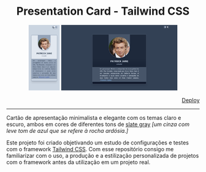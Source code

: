 <h1 align="center">Presentation Card - Tailwind CSS</h1>
<p align="center">
    <img width="16.1%" src="./img/light-mode-mobile.png">
    <img width="60%" src="./img/dark-mode-desktop.png">
    <p align="right"><a href="https://refusado.github.io/tailwind-presentation-card/">Deploy</a></p>
</p>
<hr>
<p>Cartão de apresentação minimalista e elegante com os temas claro e escuro, ambos em cores de diferentes tons de <a href="https://en.wikipedia.org/wiki/Slate_gray">slate gray</a> <i>[um cinza com leve tom de azul que se refere à rocha ardósia.]</i></p>
<p>Este projeto foi criado objetivando um estudo de configurações e testes com o framework <a href="https://tailwindcss.com/">Tailwind CSS</a>. Com esse repositório consigo me familiarizar com o uso, a produção e a estilização personalizada de projetos com o framework antes da utilização em um projeto real.</p>